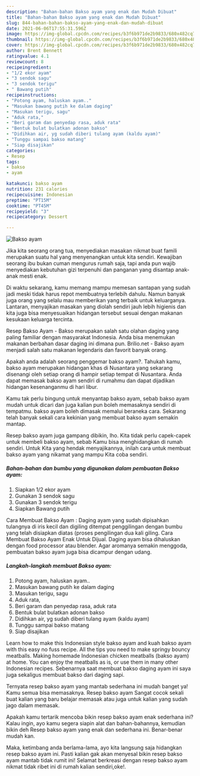 ```yaml
---
description: "Bahan-bahan Bakso ayam yang enak dan Mudah Dibuat"
title: "Bahan-bahan Bakso ayam yang enak dan Mudah Dibuat"
slug: 844-bahan-bahan-bakso-ayam-yang-enak-dan-mudah-dibuat
date: 2021-06-06T17:55:31.596Z
image: https://img-global.cpcdn.com/recipes/b3f6b971de2b9833/680x482cq70/bakso-ayam-foto-resep-utama.jpg
thumbnail: https://img-global.cpcdn.com/recipes/b3f6b971de2b9833/680x482cq70/bakso-ayam-foto-resep-utama.jpg
cover: https://img-global.cpcdn.com/recipes/b3f6b971de2b9833/680x482cq70/bakso-ayam-foto-resep-utama.jpg
author: Brent Bennett
ratingvalue: 4.1
reviewcount: 8
recipeingredient:
- "1/2 ekor ayam"
- "3 sendok sagu"
- "3 sendok terigu"
- " Bawang putih"
recipeinstructions:
- "Potong ayam, haluskan ayam.."
- "Masukan bawang putih ke dalam daging"
- "Masukan terigu, sagu"
- "Aduk rata,"
- "Beri garam dan penyedap rasa, aduk rata"
- "Bentuk bulat bulatkan adonan bakso"
- "Didihkan air, yg sudah diberi tulang ayam (kaldu ayam)"
- "Tunggu sampai bakso matang"
- "Siap disajikan"
categories:
- Resep
tags:
- bakso
- ayam

katakunci: bakso ayam 
nutrition: 231 calories
recipecuisine: Indonesian
preptime: "PT15M"
cooktime: "PT45M"
recipeyield: "3"
recipecategory: Dessert

---
```



![Bakso ayam](https://img-global.cpcdn.com/recipes/b3f6b971de2b9833/680x482cq70/bakso-ayam-foto-resep-utama.jpg)

Jika kita seorang orang tua, menyediakan masakan nikmat buat famili merupakan suatu hal yang menyenangkan untuk kita sendiri. Kewajiban seorang ibu bukan cuman mengurus rumah saja, tapi anda pun wajib menyediakan kebutuhan gizi terpenuhi dan panganan yang disantap anak-anak mesti enak.

Di waktu  sekarang, kamu memang mampu memesan santapan yang sudah jadi meski tidak harus repot membuatnya terlebih dahulu. Namun banyak juga orang yang selalu mau memberikan yang terbaik untuk keluarganya. Lantaran, menyajikan masakan yang diolah sendiri jauh lebih higienis dan kita juga bisa menyesuaikan hidangan tersebut sesuai dengan makanan kesukaan keluarga tercinta. 

Resep Bakso Ayam - Bakso merupakan salah satu olahan daging yang paling familiar dengan masyarakat Indonesia. Anda bisa menemukan makanan berbahan dasar daging ini dimana pun. Brilio.net - Bakso ayam menjadi salah satu makanan legendaris dan favorit banyak orang.

Apakah anda adalah seorang penggemar bakso ayam?. Tahukah kamu, bakso ayam merupakan hidangan khas di Nusantara yang sekarang disenangi oleh setiap orang di hampir setiap tempat di Nusantara. Anda dapat memasak bakso ayam sendiri di rumahmu dan dapat dijadikan hidangan kesenanganmu di hari libur.

Kamu tak perlu bingung untuk menyantap bakso ayam, sebab bakso ayam mudah untuk dicari dan juga kalian pun boleh memasaknya sendiri di tempatmu. bakso ayam boleh dimasak memalui beraneka cara. Sekarang telah banyak sekali cara kekinian yang membuat bakso ayam semakin mantap.

Resep bakso ayam juga gampang dibikin, lho. Kita tidak perlu capek-capek untuk membeli bakso ayam, sebab Kamu bisa menghidangkan di rumah sendiri. Untuk Kita yang hendak menyajikannya, inilah cara untuk membuat bakso ayam yang nikamat yang mampu Kita coba sendiri.

<!--inarticleads1-->

##### Bahan-bahan dan bumbu yang digunakan dalam pembuatan Bakso ayam:

1. Siapkan 1/2 ekor ayam
1. Gunakan 3 sendok sagu
1. Gunakan 3 sendok terigu
1. Siapkan  Bawang putih


Cara Membuat Bakso Ayam : Daging ayam yang sudah dipisahkan tulangnya di iris kecil dan digiling ditempat penggilingan dengan bumbu yang telah disiapkan diatas (proses pengilingan dua kali giling. Cara Membuat Bakso Ayam Enak Untuk Dijual. Daging ayam bisa dihaluskan dengan food processor atau blender. Agar aromanya semakin menggoda, pembuatan bakso ayam juga bisa dicampur dengan udang. 

<!--inarticleads2-->

##### Langkah-langkah membuat Bakso ayam:

1. Potong ayam, haluskan ayam..
1. Masukan bawang putih ke dalam daging
1. Masukan terigu, sagu
1. Aduk rata,
1. Beri garam dan penyedap rasa, aduk rata
1. Bentuk bulat bulatkan adonan bakso
1. Didihkan air, yg sudah diberi tulang ayam (kaldu ayam)
1. Tunggu sampai bakso matang
1. Siap disajikan


Learn how to make this Indonesian style bakso ayam and kuah bakso ayam with this easy no fuss recipe. All the tips you need to make springy bouncy meatballs. Making homemade Indonesian chicken meatballs (bakso ayam) at home. You can enjoy the meatballs as is, or use them in many other Indonesian recipes. Sebenarnya saat membuat bakso daging ayam ini saya juga sekaligus membuat bakso dari daging sapi. 

Ternyata resep bakso ayam yang mantab sederhana ini mudah banget ya! Kamu semua bisa memasaknya. Resep bakso ayam Sangat cocok sekali buat kalian yang baru belajar memasak atau juga untuk kalian yang sudah jago dalam memasak.

Apakah kamu tertarik mencoba bikin resep bakso ayam enak sederhana ini? Kalau ingin, ayo kamu segera siapin alat dan bahan-bahannya, kemudian bikin deh Resep bakso ayam yang enak dan sederhana ini. Benar-benar mudah kan. 

Maka, ketimbang anda berlama-lama, ayo kita langsung saja hidangkan resep bakso ayam ini. Pasti kalian gak akan menyesal bikin resep bakso ayam mantab tidak rumit ini! Selamat berkreasi dengan resep bakso ayam nikmat tidak ribet ini di rumah kalian sendiri,oke!.

